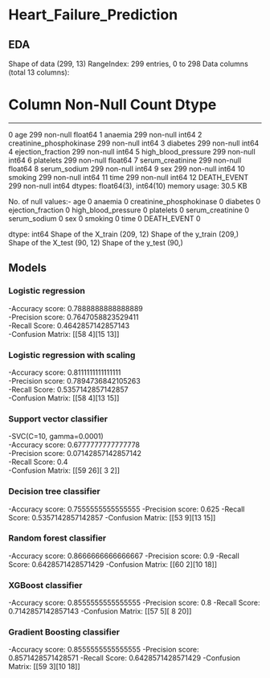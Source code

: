 # Heart_Failure_Prediction

## EDA

Shape of data (299, 13)
RangeIndex: 299 entries, 0 to 298
Data columns (total 13 columns):
 #   Column                    Non-Null Count  Dtype
---  ------                    --------------  -----
 0   age                       299 non-null    float64
 1   anaemia                   299 non-null    int64
 2   creatinine_phosphokinase  299 non-null    int64
 3   diabetes                  299 non-null    int64
 4   ejection_fraction         299 non-null    int64
 5   high_blood_pressure       299 non-null    int64
 6   platelets                 299 non-null    float64
 7   serum_creatinine          299 non-null    float64
 8   serum_sodium              299 non-null    int64
 9   sex                       299 non-null    int64
 10  smoking                   299 non-null    int64
 11  time                      299 non-null    int64
 12  DEATH_EVENT               299 non-null    int64
dtypes: float64(3), int64(10)
memory usage: 30.5 KB

No. of null values:- 
age                         0
anaemia                     0
creatinine_phosphokinase    0
diabetes                    0
ejection_fraction           0
high_blood_pressure         0
platelets                   0
serum_creatinine            0
serum_sodium                0
sex                         0
smoking                     0
time                        0
DEATH_EVENT                 0

dtype: int64
Shape of the X_train (209, 12)
Shape of the y_train (209,)
Shape of the X_test (90, 12)
Shape of the y_test (90,)


## Models


### Logistic regression

-Accuracy score: 0.7888888888888889  
-Precision score: 0.7647058823529411  
-Recall Score: 0.4642857142857143  
-Confusion Matrix: [[58  4][15 13]]  


### Logistic regression with scaling

-Accuracy score: 0.8111111111111111  
-Precision score: 0.7894736842105263  
-Recall Score: 0.5357142857142857  
-Confusion Matrix: [[58  4][13 15]]  


### Support vector classifier

-SVC(C=10, gamma=0.0001)  
-Accuracy score: 0.6777777777777778  
-Precision score: 0.07142857142857142  
-Recall Score: 0.4  
-Confusion Matrix: [[59 26][ 3  2]]  


### Decision tree classifier

-Accuracy score: 0.7555555555555555
-Precision score: 0.625
-Recall Score: 0.5357142857142857
-Confusion Matrix: [[53  9][13 15]]


### Random forest classifier

-Accuracy score: 0.8666666666666667
-Precision score: 0.9
-Recall Score: 0.6428571428571429
-Confusion Matrix: [[60  2][10 18]]


### XGBoost classifier

-Accuracy score: 0.8555555555555555
-Precision score: 0.8
-Recall Score: 0.7142857142857143
-Confusion Matrix: [[57  5][ 8 20]]


### Gradient Boosting classifier

-Accuracy score: 0.8555555555555555
-Precision score: 0.8571428571428571
-Recall Score: 0.6428571428571429
-Confusion Matrix: [[59  3][10 18]]
